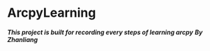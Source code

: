 # ArcpyLearning

***This project is built for recording every steps of learning arcpy***
***By Zhanliang***
